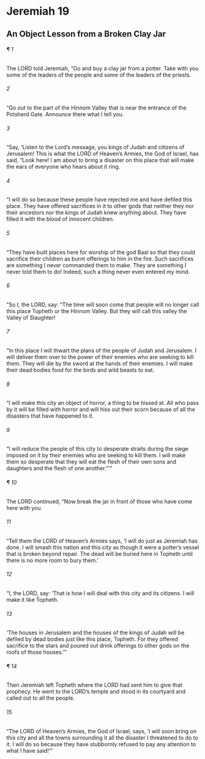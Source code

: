 # Jeremiah 19
## An Object Lesson from a Broken Clay Jar
###### ¶ 1
The LORD told Jeremiah, “Go and buy a clay jar from a potter. Take with you some of the leaders of the people and some of the leaders of the priests.
###### 2
“Go out to the part of the Hinnom Valley that is near the entrance of the Potsherd Gate. Announce there what I tell you.
###### 3
“Say, ‘Listen to the Lord’s message, you kings of Judah and citizens of Jerusalem! This is what the LORD of Heaven’s Armies, the God of Israel, has said, “Look here! I am about to bring a disaster on this place that will make the ears of everyone who hears about it ring.
###### 4
“I will do so because these people have rejected me and have defiled this place. They have offered sacrifices in it to other gods that neither they nor their ancestors nor the kings of Judah knew anything about. They have filled it with the blood of innocent children.
###### 5
“They have built places here for worship of the god Baal so that they could sacrifice their children as burnt offerings to him in the fire. Such sacrifices are something I never commanded them to make. They are something I never told them to do! Indeed, such a thing never even entered my mind.
###### 6
“So I, the LORD, say: “The time will soon come that people will no longer call this place Topheth or the Hinnom Valley. But they will call this valley the Valley of Slaughter!
###### 7
“In this place I will thwart the plans of the people of Judah and Jerusalem. I will deliver them over to the power of their enemies who are seeking to kill them. They will die by the sword at the hands of their enemies. I will make their dead bodies food for the birds and wild beasts to eat.
###### 8
“I will make this city an object of horror, a thing to be hissed at. All who pass by it will be filled with horror and will hiss out their scorn because of all the disasters that have happened to it.
###### 9
“I will reduce the people of this city to desperate straits during the siege imposed on it by their enemies who are seeking to kill them. I will make them so desperate that they will eat the flesh of their own sons and daughters and the flesh of one another.”’”
###### ¶ 10
The LORD continued, “Now break the jar in front of those who have come here with you.
###### 11
“Tell them the LORD of Heaven’s Armies says, ‘I will do just as Jeremiah has done. I will smash this nation and this city as though it were a potter’s vessel that is broken beyond repair. The dead will be buried here in Topheth until there is no more room to bury them.’
###### 12
“I, the LORD, say: ‘That is how I will deal with this city and its citizens. I will make it like Topheth.
###### 13
‘The houses in Jerusalem and the houses of the kings of Judah will be defiled by dead bodies just like this place, Topheth. For they offered sacrifice to the stars and poured out drink offerings to other gods on the roofs of those houses.’”
###### ¶ 14
Then Jeremiah left Topheth where the LORD had sent him to give that prophecy. He went to the LORD’s temple and stood in its courtyard and called out to all the people.
###### 15
“The LORD of Heaven’s Armies, the God of Israel, says, ‘I will soon bring on this city and all the towns surrounding it all the disaster I threatened to do to it. I will do so because they have stubbornly refused to pay any attention to what I have said!’”
